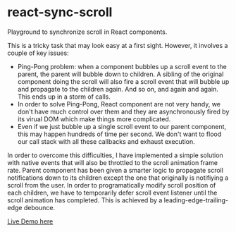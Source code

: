 # react-sync-scroll

Playground to synchronize scroll in React components.

This is a tricky task that may look easy at a first sight. However, it involves a couple of key issues:
- Ping-Pong problem: when a component bubbles up a scroll event to the parent, the parent will bubble down to children. A sibling of the original component doing the scroll will also fire a scroll event that will bubble up and propagate to the children again. And so on, and again and again. This ends up in a storm of calls.
- In order to solve Ping-Pong, React component are not very handy, we don't have much control over them and they are asynchronously fired by its virual DOM which make things more complicated.
- Even if we just bubble up a single scroll event to our parent component, this may happen hundreds of time per second. We don't want to flood our call stack with all these callbacks and exhaust execution. 

In order to overcome this difficulties, I have implemented a simple solution with native events that will also be throttled to the scroll animation frame rate. Parent component has been given a smarter logic to propagate scroll notifications down to its children except the one that originally is notifiying a scroll from the user. In order to programatically modify scroll position of each children, we have to temporarily defer scroll event listener until the scroll animation has completed. This is achieved by a leading-edge-trailing-edge debounce.

[Live Demo here](https://fjcalzado.github.io/react-sync-scroll/)